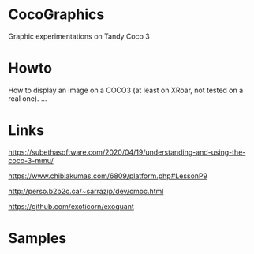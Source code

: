 # CocoGraphics
Graphic experimentations on Tandy Coco 3

# Howto
How to display an image on a COCO3 (at least on XRoar, not tested on a real one).
...

# Links
https://subethasoftware.com/2020/04/19/understanding-and-using-the-coco-3-mmu/

https://www.chibiakumas.com/6809/platform.php#LessonP9

http://perso.b2b2c.ca/~sarrazip/dev/cmoc.html

https://github.com/exoticorn/exoquant

# Samples

